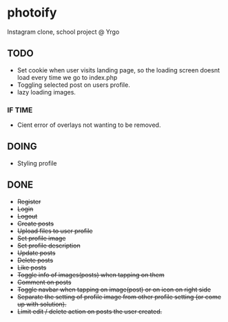 # photoify
Instagram clone, school project @ Yrgo

## TODO

* Set cookie when user visits landing page, so the loading screen doesnt load every time we go to index.php
* Toggling selected post on users profile.
* lazy loading images.

### IF TIME

* Cient error of overlays not wanting to be removed.


## DOING
* Styling profile

## DONE
* ~~Register~~
* ~~Login~~
* ~~Logout~~
* ~~Create posts~~
* ~~Upload files to user profile~~
* ~~Set profile image~~
* ~~Set profile description~~
* ~~Update posts~~
* ~~Delete posts~~
* ~~Like posts~~
* ~~Toggle info of images(posts) when tapping on them~~
* ~~Comment on posts~~
* ~~Toggle navbar when tapping on image(post) or on icon on right side~~
* ~~Separate the setting of profile image from other profile setting (or come up with solution).~~
* ~~Limit edit / delete action on posts the user created.~~
